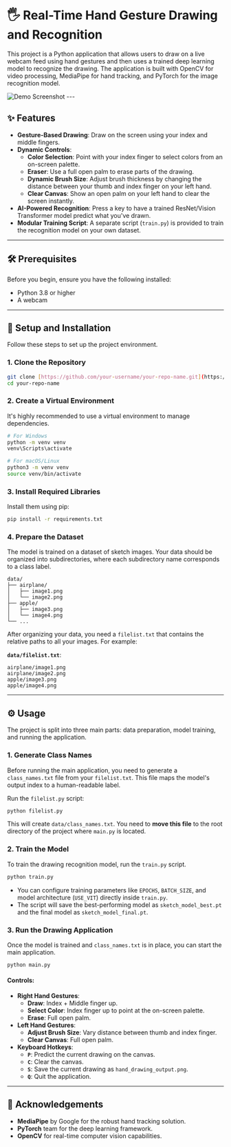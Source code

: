 # 🖐️ Real-Time Hand Gesture Drawing and Recognition

This project is a Python application that allows users to draw on a live webcam feed using hand gestures and then uses a trained deep learning model to recognize the drawing. The application is built with OpenCV for video processing, MediaPipe for hand tracking, and PyTorch for the image recognition model.

![Demo Screenshot](https://i.imgur.com/your-demo-image.gif) ---

## ✨ Features

* **Gesture-Based Drawing**: Draw on the screen using your index and middle fingers.
* **Dynamic Controls**:
    * **Color Selection**: Point with your index finger to select colors from an on-screen palette.
    * **Eraser**: Use a full open palm to erase parts of the drawing.
    * **Dynamic Brush Size**: Adjust brush thickness by changing the distance between your thumb and index finger on your left hand.
    * **Clear Canvas**: Show an open palm on your left hand to clear the screen instantly.
* **AI-Powered Recognition**: Press a key to have a trained ResNet/Vision Transformer model predict what you've drawn.
* **Modular Training Script**: A separate script (`train.py`) is provided to train the recognition model on your own dataset.

---

## 🛠️ Prerequisites

Before you begin, ensure you have the following installed:
* Python 3.8 or higher
* A webcam

---

## 🚀 Setup and Installation

Follow these steps to set up the project environment.

### 1. Clone the Repository

```bash
git clone [https://github.com/your-username/your-repo-name.git](https://github.com/your-username/your-repo-name.git)
cd your-repo-name
```

### 2. Create a Virtual Environment

It's highly recommended to use a virtual environment to manage dependencies.

```bash
# For Windows
python -m venv venv
venv\Scripts\activate

# For macOS/Linux
python3 -m venv venv
source venv/bin/activate
```

### 3. Install Required Libraries

Install them using pip:

```bash
pip install -r requirements.txt
```

### 4. Prepare the Dataset

The model is trained on a dataset of sketch images. Your data should be organized into subdirectories, where each subdirectory name corresponds to a class label.

```
data/
├── airplane/
│   ├── image1.png
│   └── image2.png
├── apple/
│   ├── image3.png
│   └── image4.png
└── ...
```

After organizing your data, you need a `filelist.txt` that contains the relative paths to all your images. For example:

**`data/filelist.txt`**:
```
airplane/image1.png
airplane/image2.png
apple/image3.png
apple/image4.png
```

---

## ⚙️ Usage

The project is split into three main parts: data preparation, model training, and running the application.

### 1. Generate Class Names

Before running the main application, you need to generate a `class_names.txt` file from your `filelist.txt`. This file maps the model's output index to a human-readable label.

Run the `filelist.py` script:

```bash
python filelist.py
```

This will create `data/class_names.txt`. You need to **move this file** to the root directory of the project where `main.py` is located.

### 2. Train the Model

To train the drawing recognition model, run the `train.py` script.

```bash
python train.py
```

* You can configure training parameters like `EPOCHS`, `BATCH_SIZE`, and model architecture (`USE_VIT`) directly inside `train.py`.
* The script will save the best-performing model as `sketch_model_best.pt` and the final model as `sketch_model_final.pt`.

### 3. Run the Drawing Application

Once the model is trained and `class_names.txt` is in place, you can start the main application.

```bash
python main.py
```

#### Controls:

* **Right Hand Gestures**:
    * **Draw**: Index + Middle finger up.
    * **Select Color**: Index finger up to point at the on-screen palette.
    * **Erase**: Full open palm.
* **Left Hand Gestures**:
    * **Adjust Brush Size**: Vary distance between thumb and index finger.
    * **Clear Canvas**: Full open palm.
* **Keyboard Hotkeys**:
    * **`P`**: Predict the current drawing on the canvas.
    * **`C`**: Clear the canvas.
    * **`S`**: Save the current drawing as `hand_drawing_output.png`.
    * **`Q`**: Quit the application.

---

## 🙏 Acknowledgements

* **MediaPipe** by Google for the robust hand tracking solution.
* **PyTorch** team for the deep learning framework.
* **OpenCV** for real-time computer vision capabilities.
